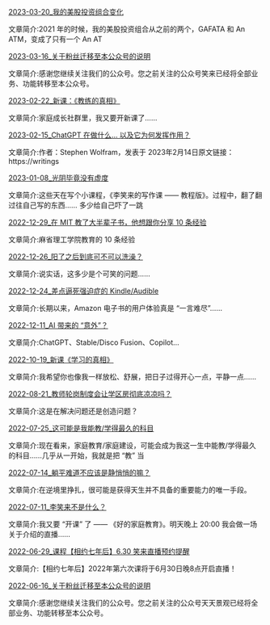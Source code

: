 [2023-03-20_我的美股投资组合变化](http://mp.weixin.qq.com/s?__biz=Mzg3NTkxMzY2Mg==&mid=2247483890&idx=1&sn=5285bffae57f4c696239379b5936a213&chksm=cf3b0923f84c8035cd814c11e809da6b1d277f780ef3a6a96c81cd7fa4a10f706c4ffee29d39#rd)

文章简介:2021 年的时候，我的美股投资组合从之前的两个，GAFATA 和 An ATM，变成了只有一个 An AT



[2023-03-16_关于粉丝迁移至本公众号的说明](http://mp.weixin.qq.com/s?__biz=Mzg3NTkxMzY2Mg==&mid=2247483882&idx=1&sn=471d446747f8693efaeada97b8c3f937&chksm=cf3b093bf84c802db5d6cf8346c7a39d41b1784d73c682b0567ede32dc2792105f5ea30542a0#rd)

文章简介:感谢您继续关注我们的公众号。您之前关注的公众号笑来已经将全部业务、功能转移至本公众号。



[2023-02-22_新课：《教练的真相》](http://mp.weixin.qq.com/s?__biz=Mzg3NTkxMzY2Mg==&mid=2247483880&idx=1&sn=5f199208d3aef746c3e771a21c853deb&chksm=cf3b0939f84c802f6e5e62314c1a657bec00373a3fc001111ce2b970753424533252f4712a43#rd)

文章简介:家庭成长社群里，我又要开新课了……



[2023-02-15_ChatGPT 在做什么… 以及它为何发挥作用？](http://mp.weixin.qq.com/s?__biz=Mzg3NTkxMzY2Mg==&mid=2247483879&idx=1&sn=f22871b8d4817d0d46a3f73be73f3be2&chksm=cf3b0936f84c8020cf4838ed03fe9922152014407ca3d9cbff93b29efd190f06e07ed175d274#rd)

文章简介:作者：Stephen Wolfram，发表于 2023年2月14日原文链接：https://writings



[2023-01-08_光阴毕竟没有虚度](http://mp.weixin.qq.com/s?__biz=Mzg3NTkxMzY2Mg==&mid=2247483878&idx=1&sn=b0a83e8bf8d43d70a0a541772a7df1dc&chksm=cf3b0937f84c80219086538ecca95e9375543e7c1ddb792f1ddda85141f07585ee47341781fe#rd)

文章简介:这些天在写个小课程，《李笑来的写作课 —— 教程版》。过程中，翻了翻过往自己写的东西…… 多少给自己吓了一跳



[2022-12-29_在 MIT 教了大半辈子书，他想跟你分享 10 条经验](http://mp.weixin.qq.com/s?__biz=Mzg3NTkxMzY2Mg==&mid=2247483877&idx=1&sn=02cba56410726446c2b75ac57253eb35&chksm=cf3b0934f84c802243199e00757a0652feacd5d346a4441bc333b21e15fec5d00e701cd20fd9#rd)

文章简介:麻省理工学院教育的 10 条经验



[2022-12-26_阳了之后到底可不可以洗澡？](http://mp.weixin.qq.com/s?__biz=Mzg3NTkxMzY2Mg==&mid=2247483876&idx=1&sn=8a4e958c952d895cd776f4d6e96f50d6&chksm=cf3b0935f84c80234347ea9e170426c6cecfe738f000505415e7f82b4b78f313f70485f79133#rd)

文章简介:说实话，这多少是个可笑的问题……



[2022-12-24_差点逼死强迫症的 Kindle/Audible](http://mp.weixin.qq.com/s?__biz=Mzg3NTkxMzY2Mg==&mid=2247483875&idx=1&sn=99fef4ee16b7ef1e2841cba73867ed70&chksm=cf3b0932f84c8024fcc5a37dab1b36132b5f292b14bb27df23e128139f50618214cee372f576#rd)

文章简介:长期以来，Amazon 电子书的用户体验真是 “一言难尽”……



[2022-12-11_AI 带来的 “意外”？](http://mp.weixin.qq.com/s?__biz=Mzg3NTkxMzY2Mg==&mid=2247483874&idx=1&sn=402d80ea53f69630726f3d551959dbd7&chksm=cf3b0933f84c8025be926f0e55e2593e8e264007899a74ff8fe0e0a0575aa41299b3b8fd623d#rd)

文章简介:ChatGPT、Stable/Disco Fusion、Copilot...



[2022-10-19_新课《学习的真相》](http://mp.weixin.qq.com/s?__biz=Mzg3NTkxMzY2Mg==&mid=2247483873&idx=1&sn=84f488cace90caa563ae7fea70dfa991&chksm=cf3b0930f84c802628e1c9e780210eb00539a684aae02c5cc4e78397138e6619368888df0d3e#rd)

文章简介:我希望你也像我一样放松、舒展，把日子过得开心一点，平静一点……



[2022-08-21_教师轮岗制度会让学区房彻底凉凉吗？](http://mp.weixin.qq.com/s?__biz=Mzg3NTkxMzY2Mg==&mid=2247483870&idx=1&sn=9e8a0762ec55af2578e9cee446dafab0&chksm=cf3b090ff84c8019c800fa4ed5808937d8e2c5f3366e38faeed7ba0923ada518c3b5d5d38d42#rd)

文章简介:这是在解决问题还是创造问题？



[2022-07-25_这可能是我能教/学得最久的科目](http://mp.weixin.qq.com/s?__biz=Mzg3NTkxMzY2Mg==&mid=2247483869&idx=1&sn=da35f81d7c8fcd017f1a27e0c28ebfa8&chksm=cf3b090cf84c801a8b939d4d84052d0016e868e18c56a807687066a726a5d7ffd3db7c2d4ce4#rd)

文章简介:现在看来，家庭教育/家庭建设，可能会成为我这一生中能教/学得最久的科目……几乎从一开始，我就是把 “教” 当



[2022-07-14_躺平难道不应该是静悄悄的嘛？](http://mp.weixin.qq.com/s?__biz=Mzg3NTkxMzY2Mg==&mid=2247483868&idx=1&sn=a56edb224083f26323eafe1fd84b2316&chksm=cf3b090df84c801bb7000c77cbcd79a4155fb5f16e4678eb8eec756d7a890b7401cd2e5d0c08#rd)

文章简介:在逆境里挣扎，很可能是获得天生并不具备的重要能力的唯一手段。



[2022-07-11_李笑来不是什么？](http://mp.weixin.qq.com/s?__biz=Mzg3NTkxMzY2Mg==&mid=2247483867&idx=1&sn=32401391f9a607bd92092bc67d3c8b7e&chksm=cf3b090af84c801c3b8e69d12df5d139e71ae83fc97e026ab47d23f222a38b7df3e346bab8ce#rd)

文章简介:我又要 “开课” 了 —— 《好的家庭教育》。明天晚上 20:00 我会做一场关于介绍的直播……



[2022-06-29_课程【相约七年后】6.30 笑来直播预约提醒](http://mp.weixin.qq.com/s?__biz=Mzg3NTkxMzY2Mg==&mid=2247483866&idx=1&sn=7e0adc1f3fed02e5155a77540de076b2&chksm=cf3b090bf84c801daa5329f86d527584c411c56dd2c478a6a98a7e89d8b3d8e5f96159ee1331#rd)

文章简介:【相约七年后】2022年第六次课将于6月30日晚8点开启直播！



[2022-06-16_关于粉丝迁移至本公众号的说明](http://mp.weixin.qq.com/s?__biz=Mzg3NTkxMzY2Mg==&mid=2247483865&idx=1&sn=21ad90fa528dc869e714069b2ea9c5c2&chksm=cf3b0908f84c801e0c3cd9e755945db050d8f1b4b53515e664daf22395fd4cd47c22dd5c63ef#rd)

文章简介:感谢您继续关注我们的公众号。您之前关注的公众号天天景观已经将全部业务、功能转移至本公众号。



